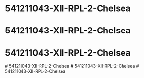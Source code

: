 # 541211043-XII-RPL-2-Chelsea
# 541211043-XII-RPL-2-Chelsea
# 541211043-XII-RPL-2-Chelsea
#   5 4 1 2 1 1 0 4 3 - X I I - R P L - 2 - C h e l s e a  
 #   5 4 1 2 1 1 0 4 3 - X I I - R P L - 2 - C h e l s e a  
 #   5 4 1 2 1 1 0 4 3 - X I I - R P L - 2 - C h e l s e a  
 